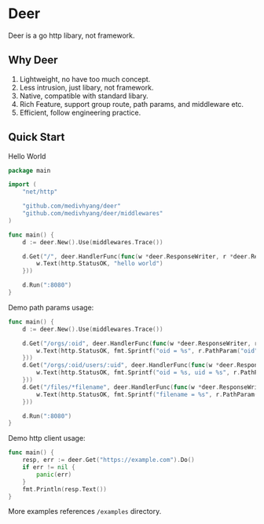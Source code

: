 # Deer

Deer is a go http libary, not framework.

## Why Deer

1. Lightweight, no have too much concept.
2. Less intrusion, just libary, not framework.
3. Native, compatible with standard libary.
4. Rich Feature, support group route, path params, and middleware etc.
5. Efficient, follow engineering practice.

## Quick Start

Hello World

```go
package main

import (
	"net/http"

	"github.com/medivhyang/deer"
	"github.com/medivhyang/deer/middlewares"
)

func main() {
	d := deer.New().Use(middlewares.Trace())

	d.Get("/", deer.HandlerFunc(func(w *deer.ResponseWriter, r *deer.Request) {
		w.Text(http.StatusOK, "hello world")
	}))

	d.Run(":8080")
}
```

Demo path params usage:

```go
func main() {
	d := deer.New().Use(middlewares.Trace())

	d.Get("/orgs/:oid", deer.HandlerFunc(func(w *deer.ResponseWriter, r *deer.Request) {
		w.Text(http.StatusOK, fmt.Sprintf("oid = %s", r.PathParam("oid")))
	}))
	d.Get("/orgs/:oid/users/:uid", deer.HandlerFunc(func(w *deer.ResponseWriter, r *deer.Request) {
		w.Text(http.StatusOK, fmt.Sprintf("oid = %s, uid = %s", r.PathParam("oid"), r.PathParam("uid")))
	}))
	d.Get("/files/*filename", deer.HandlerFunc(func(w *deer.ResponseWriter, r *deer.Request) {
		w.Text(http.StatusOK, fmt.Sprintf("filename = %s", r.PathParam("filename")))
	}))

	d.Run(":8080")
}
```

Demo http client usage:

```go
func main() {
	resp, err := deer.Get("https://example.com").Do()
	if err != nil {
		panic(err)
	}
	fmt.Println(resp.Text())
}
```

More examples references `/examples` directory.